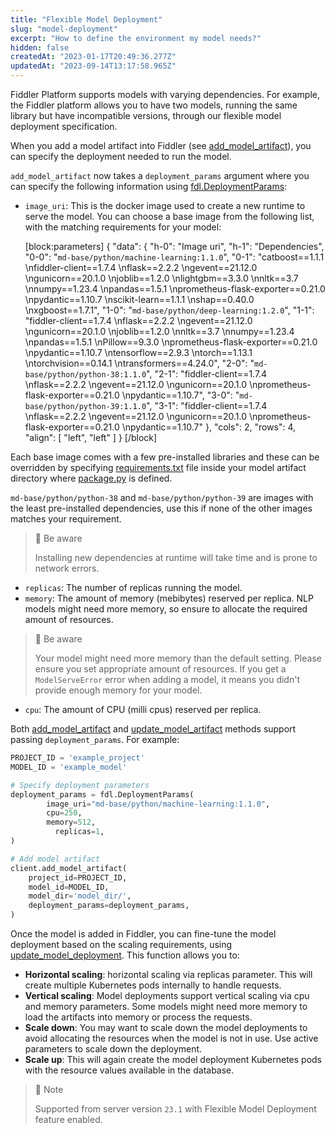 ```yaml
---
title: "Flexible Model Deployment"
slug: "model-deployment"
excerpt: "How to define the environment my model needs?"
hidden: false
createdAt: "2023-01-17T20:49:36.277Z"
updatedAt: "2023-09-14T13:17:58.965Z"
---
```

Fiddler Platform supports models with varying dependencies. For example, the Fiddler platform allows you to have two models, running the same library but have incompatible versions, through our flexible model deployment specification.

When you add a model artifact into Fiddler (see [add_model_artifact](ref:clientadd_model_artifact)), you can specify the deployment needed to run the model. 

`add_model_artifact` now takes a `deployment_params` argument where you can specify the following information using [fdl.DeploymentParams](ref:fdldeploymentparams):

- `image_uri`: This is the docker image used to create a new runtime to serve the model. You can choose a base image from the following list, with the matching requirements for your model:

  [block:parameters]
  {
    "data": {
      "h-0": "Image uri",
      "h-1": "Dependencies",
      "0-0": "`md-base/python/machine-learning:1.1.0`",
      "0-1": "catboost==1.1.1  \nfiddler-client==1.7.4  \nflask==2.2.2  \ngevent==21.12.0  \ngunicorn==20.1.0  \njoblib==1.2.0  \nlightgbm==3.3.0  \nnltk==3.7  \nnumpy==1.23.4  \npandas==1.5.1  \nprometheus-flask-exporter==0.21.0  \npydantic==1.10.7  \nscikit-learn==1.1.1  \nshap==0.40.0  \nxgboost==1.7.1",
      "1-0": "`md-base/python/deep-learning:1.2.0`",
      "1-1": "fiddler-client==1.7.4  \nflask==2.2.2  \ngevent==21.12.0  \ngunicorn==20.1.0  \njoblib==1.2.0  \nnltk==3.7  \nnumpy==1.23.4  \npandas==1.5.1  \nPillow==9.3.0  \nprometheus-flask-exporter==0.21.0  \npydantic==1.10.7  \ntensorflow==2.9.3  \ntorch==1.13.1  \ntorchvision==0.14.1  \ntransformers==4.24.0",
      "2-0": "`md-base/python/python-38:1.1.0`",
      "2-1": "fiddler-client==1.7.4  \nflask==2.2.2  \ngevent==21.12.0  \ngunicorn==20.1.0  \nprometheus-flask-exporter==0.21.0  \npydantic==1.10.7",
      "3-0": "`md-base/python/python-39:1.1.0`",
      "3-1": "fiddler-client==1.7.4  \nflask==2.2.2  \ngevent==21.12.0  \ngunicorn==20.1.0  \nprometheus-flask-exporter==0.21.0  \npydantic==1.10.7"
    },
    "cols": 2,
    "rows": 4,
    "align": [
      "left",
      "left"
    ]
  }
  [/block]

Each base image comes with a few pre-installed libraries and these can be overridden by specifying [requirements.txt](doc:artifacts-and-surrogates#requirementstxt-file) file inside your model artifact directory where [package.py](doc:artifacts-and-surrogates#packagepy-wrapper-script) is defined.  

`md-base/python/python-38` and `md-base/python/python-39` are images with the least pre-installed dependencies, use this if none of the other images matches your requirement. 

> 🚧 Be aware
> 
> Installing new dependencies at runtime will take time and is prone to network errors.

- `replicas`: The number of replicas running the model.
- `memory`: The amount of memory (mebibytes) reserved per replica. NLP models might need more memory, so ensure to allocate the required amount of resources.

> 🚧 Be aware
> 
> Your model might need more memory than the default setting. Please ensure you set appropriate amount of resources. If you get a `ModelServeError` error when adding a model, it means you didn't provide enough memory for your model.

- `cpu`: The amount of CPU (milli cpus) reserved per replica.

Both [add_model_artifact](ref:clientadd_model_artifact) and [update_model_artifact](ref:clientupdate_model_artifact) methods support passing `deployment_params`. For example:

```python python
PROJECT_ID = 'example_project'
MODEL_ID = 'example_model'

# Specify deployment parameters
deployment_params = fdl.DeploymentParams(
        image_uri="md-base/python/machine-learning:1.1.0",
        cpu=250,
        memory=512,
  		  replicas=1,
)

# Add model artifact
client.add_model_artifact(  
    project_id=PROJECT_ID,
    model_id=MODEL_ID,
    model_dir='model_dir/',
  	deployment_params=deployment_params,
)
```

Once the model is added in Fiddler, you can fine-tune the model deployment based on the scaling requirements, using [update_model_deployment](ref:clientupdate_model_deployment). This function allows you to:

- **Horizontal scaling**: horizontal scaling via replicas parameter. This will create multiple Kubernetes pods internally to handle requests.
- **Vertical scaling**: Model deployments support vertical scaling via cpu and memory parameters. Some models might need more memory to load the artifacts into memory or process the requests.
- **Scale down**: You may want to scale down the model deployments to avoid allocating the resources when the model is not in use. Use active parameters to scale down the deployment.
- **Scale up**: This will again create the model deployment Kubernetes pods with the resource values available in the database.

> 📘 Note
> 
> Supported from server version `23.1` with Flexible Model Deployment feature enabled.